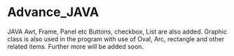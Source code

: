 # Advance_JAVA
JAVA Awt, Frame, Panel etc
Buttons, checkbox, List are also added.
Graphic class is also used in the program with 
use of Oval, Arc, rectangle and other related items.
Further more will be added soon.

